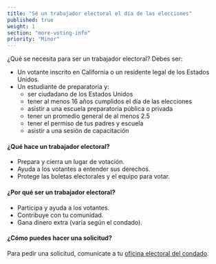```yaml
---
title: "Sé un trabajador electoral el día de las elecciones"
published: true
weight: 1
section: "more-voting-info"
priority: "Minor"
---
```

¿Qué se necesita para ser un trabajador electoral? Debes ser:  

- Un votante inscrito en California o un residente legal de los Estados Unidos.
- Un estudiante de preparatoria y:  
	- ser ciudadano de los Estados Unidos  
	- tener al menos 16 años cumplidos el día de las elecciones  
	- asistir a una escuela preparatoria pública o privada  
  - tener un promedio general de al menos 2.5  
  - tener el permiso de tus padres y escuela  
  - asistir a una sesión de capacitación  
    
#### ¿Qué hace un trabajador electoral?  
- Prepara y cierra un lugar de votación.  
- Ayuda a los votantes a entender sus derechos.  
- Protege las boletas electorales y el equipo para votar.  

#### ¿Por qué ser un trabajador electoral?  
- Participa y ayuda a los votantes.  
- Contribuye con tu comunidad.  
- Gana dinero extra (varía según el condado).  

#### ¿Cómo puedes hacer una solicitud?  
Para pedir una solicitud, comunícate a tu [oficina electoral del condado](#section-election-office-contact).  
